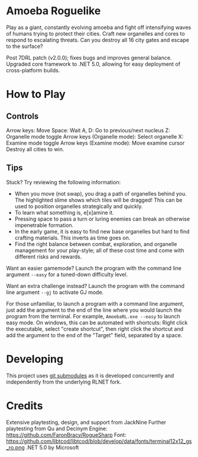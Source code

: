 # Amoeba Roguelike

Play as a giant, constantly evolving amoeba and fight off intensifying waves of humans trying to protect their cities. Craft new organelles and cores to respond to escalating threats. Can you destroy all 16 city gates and escape to the surface?

Post 7DRL patch (v2.0.0); fixes bugs and improves general balance. Upgraded core framework to .NET 5.0, allowing for easy deployment of cross-platform builds.

# How to Play

## Controls

Arrow keys: Move
Space: Wait
A, D: Go to previous/next nucleus
Z: Organelle mode toggle
    Arrow keys (Organelle mode): Select organelle
X: Examine mode toggle
    Arrow keys (Examine mode): Move examine cursor
Destroy all cities to win.

## Tips

Stuck? Try reviewing the following information:

* When you move (not swap), you drag a path of organelles behind you. The highlighted slime shows which tiles will be dragged! This can be used to position organelles strategically and quickly.
* To learn what something is, e[x]amine it.
* Pressing space to pass a turn or luring enemies can break an otherwise impenetrable formation.
* In the early game, it is easy to find new base organelles but hard to find crafting materials. This inverts as time goes on.
* Find the right balance between combat, exploration, and organelle management for your play-style; all of these cost time and come with different risks and rewards.

Want an easier gamemode? Launch the program with the command line argument `--easy` for a tuned-down difficulty level.

Want an extra challenge instead? Launch the program with the command line argument `--gj` to activate GJ mode.

For those unfamiliar, to launch a program with a command line argument, just add the argument to the end of the line where you would launch the program from the terminal. For example, `AmoebaRL.exe --easy` to launch easy mode. On windows, this can be automated with shortcuts: Right click the executable, select "create shortcut", then right click the shortcut and add the argument to the end of the "Target" field, separated by a space.


# Developing

This project uses [git submodules](https://git-scm.com/book/en/v2/Git-Tools-Submodules) as it is developed concurrently and independently from the underlying RLNET fork.

# Credits

Extensive playtesting, design, and support from JackNine
Further playtesting from Qu and Decinym
Engine: https://github.com/FaronBracy/RogueSharp
Font: https://github.com/libtcod/libtcod/blob/develop/data/fonts/terminal12x12_gs_ro.png
.NET 5.0 by Microsoft
